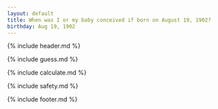 ```yaml
---
layout: default
title: When was I or my baby conceived if born on August 19, 1902?
birthday: Aug 19, 1902
---
```


{% include header.md %}

{% include guess.md %}

{% include calculate.md %}

{% include safety.md %}

{% include footer.md %}



